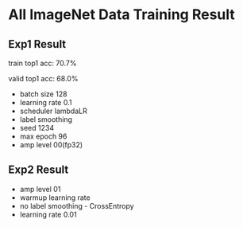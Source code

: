 # All ImageNet Data Training Result

## Exp1 Result

train top1 acc: 70.7%

valid top1 acc: 68.0%

- batch size 128
- learning rate 0.1
- scheduler lambdaLR 
- label smoothing
- seed 1234
- max epoch 96
- amp level 00(fp32)

## Exp2 Result

- amp level 01
- warmup learning rate
- no label smoothing - CrossEntropy
- learning rate 0.01